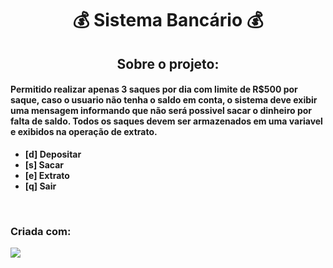 # <center> 💰 <strong>Sistema Bancário</strong> 💰

## <strong><center>Sobre o projeto: 
#### Permitido realizar apenas 3 saques por dia com limite de R$500 por saque, caso o usuario não tenha o saldo em conta, o sistema deve exibir uma mensagem informando que não será possivel sacar o dinheiro por falta de saldo. Todos os saques devem ser armazenados em uma variavel e exibidos na operação de extrato.

<ul>
  <li>[d] Depositar</li>
  <li>[s] Sacar</li>
  <li>[e] Extrato</li>
  <li>[q] Sair

</ul>

<br>

### Criada com: 

![](https://img.shields.io/badge/Python-3776AB?style=for-the-badge&logo=python&logoColor=white) 

